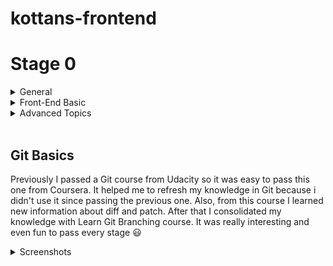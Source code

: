# kottans-frontend
# Stage 0 

<details>
<summary>General</summary> 

- [X] [Git Basics](https://github.com/kottans/frontend/blob/2022_UA/tasks/git-intro.md)  
- [ ] [Linux CLI and Networking](https://github.com/kottans/frontend/blob/2022_UA/tasks/linux-cli-http.md)  
- [ ] [VCS (hello gitty), GitHub and Collaboration](https://github.com/kottans/frontend/blob/2022_UA/tasks/git-collaboration.md)  

</details>   

<details>
<summary>Front-End Basic</summary> 

- [ ] [Intro to HTML & CSS](https://github.com/kottans/frontend/blob/2022_UA/tasks/html-css-intro.md)  
- [ ] [Responsive Web Design](https://github.com/kottans/frontend/blob/2022_UA/tasks/html-css-responsive.md)  
- [ ] [HTML & CSS Practice](https://github.com/kottans/frontend/blob/2022_UA/tasks/html-css-popup.md)  
- [ ] [JavaScript Basics](https://github.com/kottans/frontend/blob/2022_UA/tasks/js-basics.md)  
- [ ] [Document Object Model](https://github.com/kottans/frontend/blob/2022_UA/tasks/js-dom.md) 

</details>   

<details>
<summary>Advanced Topics</summary>  

- [ ] [Building a Tiny JS World](https://github.com/kottans/frontend/blob/2022_UA/tasks/js-pre-oop.md)  
- [ ] [Object oriented JS](https://github.com/kottans/frontend/blob/2022_UA/tasks/js-oop.md)  
- [ ] [OOP exercise](https://github.com/kottans/frontend/blob/2022_UA/tasks/js-post-oop.md)  
- [ ] [Offline Web Applications](https://github.com/kottans/frontend/blob/2022_UA/tasks/app-design-offline.md)  
- [ ] [Memory pair game](https://github.com/kottans/frontend/blob/2022_UA/tasks/memory-pair-game.md)  
- [ ] [Website Performance Optimization](https://github.com/kottans/frontend/blob/2022_UA/tasks/app-design-performance.md)  
- [ ] [Friends App](https://github.com/kottans/frontend/blob/2022_UA/tasks/friends-app.md)  

</details>

<br>  

## Git Basics  
Previously I passed a Git course from Udacity so it was easy to pass this one from Coursera. It helped me to refresh my knowledge in Git because i didn't use it since passing the previous one. Also, from this course I learned new information about diff and patch.
After that I consolidated my knowledge with Learn Git Branching course. It was really interesting and even fun to pass every stage :smiley:  
 
<details>
<summary>Screenshots</summary>

![Learn Git Branching course Basics](./images/git-basics.png)  
<br>

![Learn Git Branching course Basics](./images/git-remote-repo.png) 
</details>
